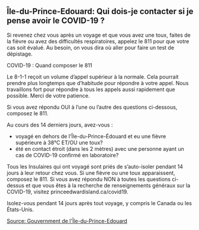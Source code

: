 ## Île-du-Prince-Edouard: Qui dois-je contacter si je pense avoir le COVID-19 ?

Si revenez chez vous après un voyage et que vous avez une toux, faites de la fièvre ou avez des difficultés respiratoires, appelez le 811 pour que votre cas soit évalué. Au besoin, on vous dira où aller pour faire un test de dépistage.

COVID-19 : Quand composer le 811

Le 8-1-1 reçoit un volume d’appel supérieur à la normale. Cela pourrait prendre plus longtemps que d’habitude pour répondre à votre appel. Nous travaillons fort pour répondre à tous les appels aussi rapidement que possible. Merci de votre patience.

Si vous avez répondu OUI à l’une ou l’autre des questions ci-dessous, composez le 811.

Au cours des 14 derniers jours, avez-vous :

- voyagé en dehors de l'Île-du-Prince-Édouard et eu une fièvre supérieure à 38°C ET/OU une toux?
- été en contact étroit (dans les 2 mètres) avec une personne ayant un cas de COVID-19 confirmé en laboratoire?

Tous les Insulaires qui ont voyagé sont priés de s’auto-isoler pendant 14 jours à leur retour chez vous. Si une fièvre ou une toux apparaissent, composez le 811. Si vous avez répondu NON à toutes les questions ci-dessus et que vous êtes à la recherche de renseignements généraux sur la COVID-19, visitez princeedwardisland.ca/covid19.

Isolez-vous pendant 14 jours après tout voyage, y compris le Canada ou les États-Unis.

[Source: Gouvernment de l'Île-du-Prince-Edouard](https://www.princeedwardisland.ca/fr/information/sante-et-mieux-etre/covid-19-quand-devrais-je-composer-le-811)
